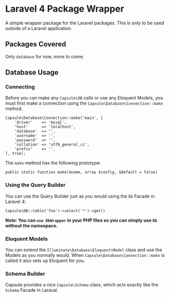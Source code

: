 # Laravel 4 Package Wrapper

A simple wrapper package for the Laravel packages.  This is only to be used outside of a Laravel application.

## Packages Covered

Only `database` for now, more to come.

## Database Usage

### Connecting

Before you can make any `Capsule\DB` calls or use any Eloquent Models, you must first make a connection using the `Capsule\Database\Connection::make` method.

    Capsule\Database\Connection::make('main', [
        'driver'    => 'mysql',
        'host'      => 'localhost',
        'database'  => '',
        'username'  => '',
        'password'  => '',
        'collation' => 'utf8_general_ci',
        'prefix'    => '',
    ], true);

The `make` method has the following prototype:

    public static function make($name, array $config, $default = false)

### Using the Query Builder

You can use the Query Builder just as you would using the `Db` Facade in Laravel 4:

    Capsule\DB::table('foo')->select('*')->get()

**Note: You can `use DbWrapper` in your PHP files so you can simply use `Db` without the namespace.**

### Eloquent Models

You can extend the `Illuminate\Database\Eloquent\Model` class and use the Models as you normally would.  When `Capsule\Database\Connection::make` is called it also sets up Eloquent for you.

### Schema Builder

Capsule provides a nice `Capsule\Schema` class, which acts exactly like the `Schema` Facade in Laraval.
